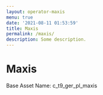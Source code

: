 ```yaml
---
layout: operator-maxis
menu: true
date: '2021-08-11 01:53:59'
title: Maxis
permalink: /maxis/
description: Some description.
---
```


# Maxis

Base Asset Name: c_t9_ger_pl_maxis